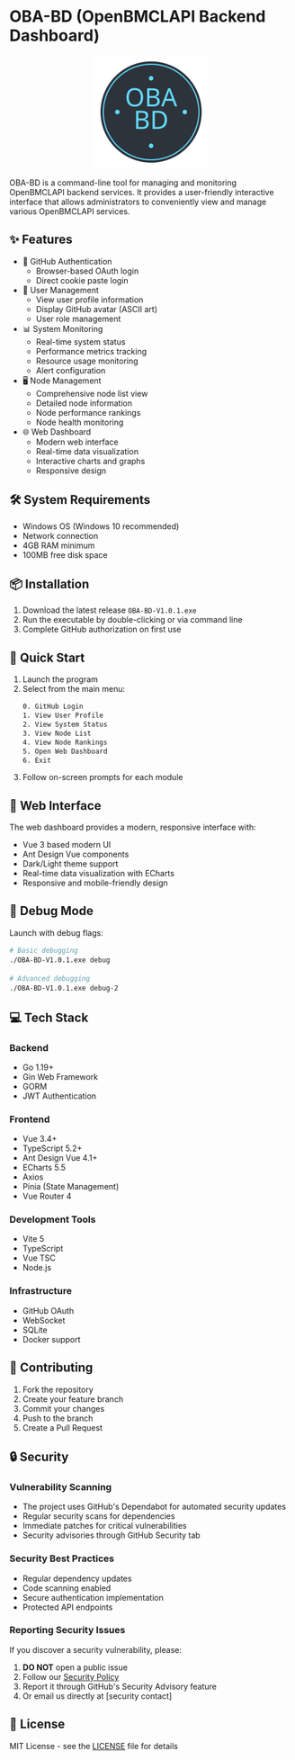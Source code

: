 # OBA-BD (OpenBMCLAPI Backend Dashboard)

<div align="center">
    <img src="logo.svg" alt="OBA-BD Logo" width="200" height="200">
</div>

OBA-BD is a command-line tool for managing and monitoring OpenBMCLAPI backend services. It provides a user-friendly interactive interface that allows administrators to conveniently view and manage various OpenBMCLAPI services.

## ✨ Features

- 🔐 GitHub Authentication
  - Browser-based OAuth login
  - Direct cookie paste login
- 👤 User Management
  - View user profile information
  - Display GitHub avatar (ASCII art)
  - User role management
- 📊 System Monitoring
  - Real-time system status
  - Performance metrics tracking
  - Resource usage monitoring
  - Alert configuration
- 🖥️ Node Management
  - Comprehensive node list view
  - Detailed node information
  - Node performance rankings
  - Node health monitoring
- 🌐 Web Dashboard
  - Modern web interface
  - Real-time data visualization
  - Interactive charts and graphs
  - Responsive design

## 🛠️ System Requirements

- Windows OS (Windows 10 recommended)
- Network connection
- 4GB RAM minimum
- 100MB free disk space

## 📦 Installation

1. Download the latest release `OBA-BD-V1.0.1.exe`
2. Run the executable by double-clicking or via command line
3. Complete GitHub authorization on first use

## 🚀 Quick Start

1. Launch the program
2. Select from the main menu:
   ```
   0. GitHub Login
   1. View User Profile
   2. View System Status
   3. View Node List
   4. View Node Rankings
   5. Open Web Dashboard
   6. Exit
   ```
3. Follow on-screen prompts for each module

## 🎨 Web Interface

The web dashboard provides a modern, responsive interface with:

- Vue 3 based modern UI
- Ant Design Vue components
- Dark/Light theme support
- Real-time data visualization with ECharts
- Responsive and mobile-friendly design

## 🔧 Debug Mode

Launch with debug flags:
```bash
# Basic debugging
./OBA-BD-V1.0.1.exe debug

# Advanced debugging
./OBA-BD-V1.0.1.exe debug-2
```

## 💻 Tech Stack

### Backend
- Go 1.19+
- Gin Web Framework
- GORM
- JWT Authentication

### Frontend
- Vue 3.4+
- TypeScript 5.2+
- Ant Design Vue 4.1+
- ECharts 5.5
- Axios
- Pinia (State Management)
- Vue Router 4

### Development Tools
- Vite 5
- TypeScript
- Vue TSC
- Node.js

### Infrastructure
- GitHub OAuth
- WebSocket
- SQLite
- Docker support

## 🤝 Contributing

1. Fork the repository
2. Create your feature branch
3. Commit your changes
4. Push to the branch
5. Create a Pull Request

## 🔒 Security

### Vulnerability Scanning
- The project uses GitHub's Dependabot for automated security updates
- Regular security scans for dependencies
- Immediate patches for critical vulnerabilities
- Security advisories through GitHub Security tab

### Security Best Practices
- Regular dependency updates
- Code scanning enabled
- Secure authentication implementation
- Protected API endpoints

### Reporting Security Issues
If you discover a security vulnerability, please:
1. **DO NOT** open a public issue
2. Follow our [Security Policy](SECURITY.md)
3. Report it through GitHub's Security Advisory feature
4. Or email us directly at [security contact]

## 📄 License

MIT License - see the [LICENSE](LICENSE) file for details 